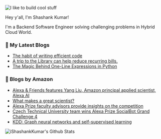 ![I like to build cool stuff](https://res.cloudinary.com/dt8g3rhcy/image/upload/v1595929574/i_like_to_build_cool_shit._1_nzbwjh.png)

Hey y'all, I'm Shashank Kumar! 

I'm a Backend Software Engineer solving challenging problems in Hybrid Cloud World.

### 📕 My Latest Blogs
<!-- BLOG-POST-LIST:START -->
- [The habit of writing efficient code](https://medium.com/@ishashankkumar/the-habit-of-writing-efficient-code-153b05f04269?source=rss-d24dda280d5f------2)
- [A trip to the Library can help reduce recurring bills.](https://medium.com/swlh/a-trip-to-the-library-can-help-reduce-recurring-bills-23bca495cdf5?source=rss-d24dda280d5f------2)
- [The Magic Behind One-Line Expressions in Python](https://medium.com/swlh/the-magic-behind-one-line-expressions-in-python-816c10180c5c?source=rss-d24dda280d5f------2)
<!-- BLOG-POST-LIST:END -->

### 📕 Blogs by Amazon
<!-- AMAZON-BLOG-POST-LIST:START -->
- [Alexa & Friends features Yang Liu, Amazon principal applied scientist, Alexa AI](https://www.amazon.science/videos-webinars/alexa-friends-features-yang-liu-amazon-principal-applied-scientist-alexa-ai)
- [What makes a great scientist?](https://www.amazon.science/working-at-amazon/what-makes-a-great-scientist)
- [Alexa Prize faculty advisors provide insights on the competition](https://www.amazon.science/academic-engagements/alexa-prize-faculty-advisors-provide-insights-on-the-competition)
- [Czech Technical University team wins Alexa Prize SocialBot Grand Challenge 4](https://www.amazon.science/academic-engagements/czech-technical-university-team-wins-alexa-prize-socialbot-grand-challenge-4)
- [KDD: Graph neural networks and self-supervised learning](https://www.amazon.science/blog/kdd-graph-neural-networks-and-self-supervised-learning)
<!-- AMAZON-BLOG-POST-LIST:END -->



<img align="center" alt="iShashankKumar's Github Stats" src="https://github-readme-stats.vercel.app/api?username=ishashankkumar&show_icons=true&hide_border=true" />
